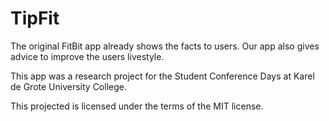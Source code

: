 # TipFit
The original FitBit app already shows the facts to users. 
Our app also gives advice to improve the users livestyle.

This app was a research project for the Student Conference Days at Karel de Grote University College.

This projected is licensed under the terms of the MIT license.
